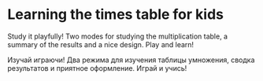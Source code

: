 # Learning the times table for kids
Study it playfully! Two modes for studying the multiplication table, a summary of the results and a nice design. Play and learn!

Изучай играючи! Два режима для изучения таблицы умножения, сводка результатов и приятное оформление. Играй и учись!
